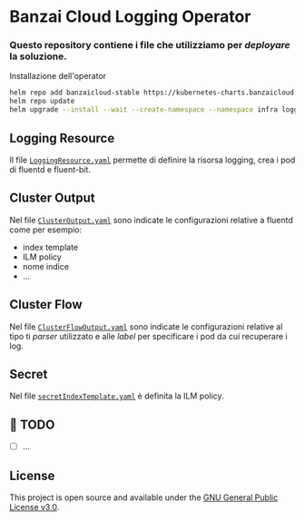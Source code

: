 # Banzai Cloud Logging Operator

### Questo repository contiene i file che utilizziamo per _deployare_ la soluzione.

Installazione dell'operator

````bash
helm repo add banzaicloud-stable https://kubernetes-charts.banzaicloud.com
helm repo update
helm upgrade --install --wait --create-namespace --namespace infra logging-operator banzaicloud-stable/logging-operator
````

## Logging Resource
Il file [`LoggingResource.yaml`](`LoggingResource.yaml`) permette di definire la risorsa logging, crea i pod di fluentd e fluent-bit.

## Cluster Output
Nel file [`ClusterOutput.yaml`](ClusterOutput.yaml) sono indicate le configurazioni relative a fluentd come per esempio:

- index template
- ILM policy
- nome indice
- ...

## Cluster Flow
Nel file [`ClusterFlowOutput.yaml`](ClusterFlowOutput.yaml) sono indicate le configurazioni relative al tipo ti _parser_ utilizzato e alle _label_ per specificare i pod da cui recuperare i log.

## Secret
Nel file [`secretIndexTemplate.yaml`](secretIndexTemplate.yaml) è definita la ILM policy.

## 🔧 TODO

- [ ] ...
## License

This project is open source and available under the [GNU General Public License v3.0](LICENSE).
